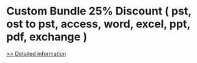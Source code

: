 # Custom Bundle 25% Discount ( pst, ost to pst, access, word, excel, ppt, pdf, exchange )
[>> Detailed information](https://secure.element5.com/esales/product.html?productid=300426358&affiliateid=200057808)